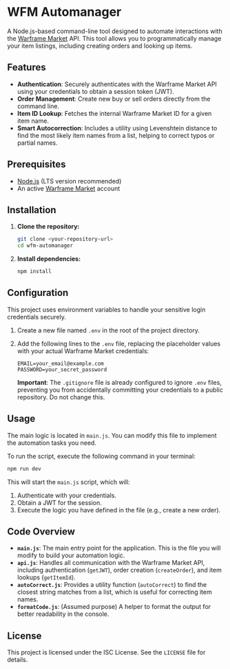 # WFM Automanager

A Node.js-based command-line tool designed to automate interactions with the [Warframe Market](https://warframe.market) API. This tool allows you to programmatically manage your item listings, including creating orders and looking up items.

## Features

- **Authentication**: Securely authenticates with the Warframe Market API using your credentials to obtain a session token (JWT).
- **Order Management**: Create new buy or sell orders directly from the command line.
- **Item ID Lookup**: Fetches the internal Warframe Market ID for a given item name.
- **Smart Autocorrection**: Includes a utility using Levenshtein distance to find the most likely item names from a list, helping to correct typos or partial names.

## Prerequisites

- [Node.js](https://nodejs.org/) (LTS version recommended)
- An active [Warframe Market](https://warframe.market) account

## Installation

1.  **Clone the repository:**
    ```bash
    git clone <your-repository-url>
    cd wfm-automanager
    ```

2.  **Install dependencies:**
    ```bash
    npm install
    ```

## Configuration

This project uses environment variables to handle your sensitive login credentials securely.

1.  Create a new file named `.env` in the root of the project directory.

2.  Add the following lines to the `.env` file, replacing the placeholder values with your actual Warframe Market credentials:

    ```env
    EMAIL=your_email@example.com
    PASSWORD=your_secret_password
    ```

    **Important**: The `.gitignore` file is already configured to ignore `.env` files, preventing you from accidentally committing your credentials to a public repository. Do not change this.

## Usage

The main logic is located in `main.js`. You can modify this file to implement the automation tasks you need.

To run the script, execute the following command in your terminal:

```bash
npm run dev
```

This will start the `main.js` script, which will:
1.  Authenticate with your credentials.
2.  Obtain a JWT for the session.
3.  Execute the logic you have defined in the file (e.g., create a new order).

## Code Overview

-   **`main.js`**: The main entry point for the application. This is the file you will modify to build your automation logic.
-   **`api.js`**: Handles all communication with the Warframe Market API, including authentication (`getJWT`), order creation (`createOrder`), and item lookups (`getItemId`).
-   **`autoCorrect.js`**: Provides a utility function (`autoCorrect`) to find the closest string matches from a list, which is useful for correcting item names.
-   **`formatCode.js`**: (Assumed purpose) A helper to format the output for better readability in the console.

## License

This project is licensed under the ISC License. See the `LICENSE` file for details.

